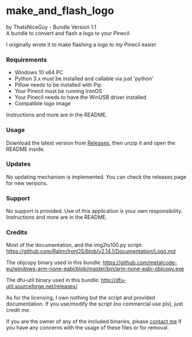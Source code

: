 # make_and_flash_logo
by ThatsNiceGuy - Bundle Version 1.1\
A bundle to convert and flash a logo to your Pinecil.

I originally wrote it to make flashing a logo to my Pinecil easier


### Requirements
- Windows 10 x64 PC
- Python 3.x must be installed and callable via just 'python'
- Pillow needs to be installed with Pip
- Your Pinecil must be running IronOS
- Your Pinecil needs to have the WinUSB driver installed
- Compatible logo image

Instructions and more are in the README.

### Usage
Download the latest version from [Releases](https://github.com/ThatsNiceGuy/make_and_flash_logo/releases), then unzip it and open the README inside.

### Updates
No updating mechanism is implemented. You can check the releases page for new versions.

### Support
No support is provided. Use of this application is your own responsibility.\
Instructions and more are in the README.

### Credits
Most of the documentation, and the img2ts100.py script:
https://github.com/Ralim/IronOS/blob/v2.14.1/Documentation/Logo.md

The objcopy binary used in this bundle:
https://github.com/metalcode-eu/windows-arm-none-eabi/blob/master/bin/arm-none-eabi-objcopy.exe

The dfu-util binary used in this bundle:
http://dfu-util.sourceforge.net/releases/

As for the licensing, I own nothing but the script and provided documentation. If you use/modify the script (no commercial use pls), just credit me.

If you are the owner of any of the included binaries, please [contact me](https://github.com/ThatsNiceGuy/ThatsNiceGuy#contact) if you have any concerns with the usage of these files or for removal.
